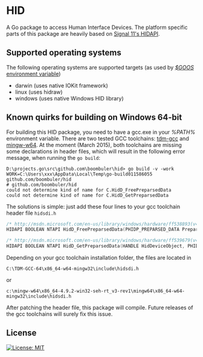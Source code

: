 # HID

A Go package to access Human Interface Devices. The platform specific parts of
this package are heavily based on [Signal 11's HIDAPI](https://github.com/signal11/hidapi).

## Supported operating systems

The following operating systems are supported targets 
(as used by [*$GOOS* environment variable](https://golang.org/doc/install/source#environment))

* darwin (uses native IOKit framework)
* linux (uses hidraw)
* windows (uses native Windows HID library)

## Known quirks for building on Windows 64-bit

For building this HID package, you need to have a gcc.exe in your *%PATH%* environment variable.
There are two tested GCC toolchains: [tdm-gcc](http://tdm-gcc.tdragon.net/)
and [mingw-w64](http://mingw-w64.yaxm.org/). At the moment (March 2015), both toolchains
are missing some declarations in header files, which will result in the following error message,
when running the ```go build```:

```
D:\projects.go\src\github.com\boombuler\hid> go build -v -work
WORK=C:\Users\xxx\AppData\Local\Temp\go-build011586055
github.com/boombuler/hid
# github.com/boombuler/hid
could not determine kind of name for C.HidD_FreePreparsedData
could not determine kind of name for C.HidD_GetPreparsedData
```

The solutions is simple: just add these four lines to your gcc toolchain header file ```hidsdi.h```
````C
/* http://msdn.microsoft.com/en-us/library/windows/hardware/ff538893(v=vs.85).aspx */
HIDAPI BOOLEAN NTAPI HidD_FreePreparsedData(PHIDP_PREPARSED_DATA PreparsedData);

/* http://msdn.microsoft.com/en-us/library/windows/hardware/ff539679(v=vs.85).aspx */
HIDAPI BOOLEAN NTAPI HidD_GetPreparsedData(HANDLE HidDeviceObject, PHIDP_PREPARSED_DATA *PreparsedData);
````
Depending on your gcc toolchain installation folder, the files are located in

``` C:\TDM-GCC-64\x86_64-w64-mingw32\include\hidsdi.h ```

or

``` c:\mingw-w64\x86_64-4.9.2-win32-seh-rt_v3-rev1\mingw64\x86_64-w64-mingw32\include\hidsdi.h ```

After patching the header file, this package will compile.
Future releases of the gcc toolchains will surely fix this issue.

## License

[![License: MIT](https://img.shields.io/:license-MIT-blue.svg)](http://opensource.org/licenses/MIT)
